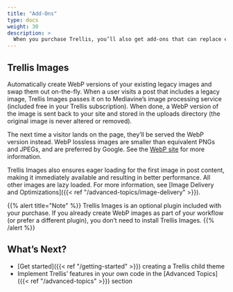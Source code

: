 ```yaml
---
title: "Add-Ons"
type: docs
weight: 30
description: >
  When you purchase Trellis, you’ll also get add-ons that can replace existing plugins on your site or help optimize performance.
---
```


## Trellis Images

Automatically create WebP versions of your existing legacy images and swap them out on-the-fly. When a user visits a post that includes a legacy image, Trellis Images passes it on to Mediavine’s image processing service (included free in your Trellis subscription). When done, a WebP version of the image is sent back to your site and stored in the uploads directory (the original image is never altered or removed). 

The next time a visitor lands on the page, they’ll be served the WebP version instead. WebP lossless images are smaller than equivalent PNGs and JPEGs, and are preferred by Google. See the [WebP site](https://developers.google.com/speed/webp) for more information.

Trellis Images also ensures eager loading for the first image in post content, making it immediately available and resulting in better performance. All other images are lazy loaded. For more information, see [Image Delivery and Optimizations]({{< ref "/advanced-topics/image-delivery" >}}).

{{% alert title="Note" %}}
Trellis Images is an optional plugin included with your purchase. If you already create WebP images as part of your workflow (or prefer a different plugin), you don’t need to install Trellis Images.
{{% /alert %}}

## What’s Next?

- [Get started]({{< ref "/getting-started" >}}) creating a Trellis child theme
- Implement Trellis’ features in your own code in the [Advanced Topics]({{< ref "/advanced-topics" >}}) section